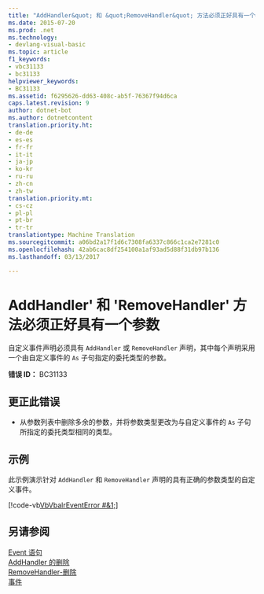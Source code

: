 ```yaml
---
title: "AddHandler&quot; 和 &quot;RemoveHandler&quot; 方法必须正好具有一个参数 |Microsoft 文档"
ms.date: 2015-07-20
ms.prod: .net
ms.technology:
- devlang-visual-basic
ms.topic: article
f1_keywords:
- vbc31133
- bc31133
helpviewer_keywords:
- BC31133
ms.assetid: f6295626-dd63-408c-ab5f-76367f94d6ca
caps.latest.revision: 9
author: dotnet-bot
ms.author: dotnetcontent
translation.priority.ht:
- de-de
- es-es
- fr-fr
- it-it
- ja-jp
- ko-kr
- ru-ru
- zh-cn
- zh-tw
translation.priority.mt:
- cs-cz
- pl-pl
- pt-br
- tr-tr
translationtype: Machine Translation
ms.sourcegitcommit: a06bd2a17f1d6c7308fa6337c866c1ca2e7281c0
ms.openlocfilehash: 42ab6cac8df254100a1af93ad5d88f31db97b136
ms.lasthandoff: 03/13/2017

---
```

# <a name="39addhandler39-and-39removehandler39-methods-must-have-exactly-one-parameter"></a>AddHandler' 和 'RemoveHandler' 方法必须正好具有一个参数
自定义事件声明必须具有 `AddHandler` 或 `RemoveHandler` 声明，其中每个声明采用一个由自定义事件的 `As` 子句指定的委托类型的参数。  
  
 **错误 ID：** BC31133  
  
## <a name="to-correct-this-error"></a>更正此错误  
  
-   从参数列表中删除多余的参数，并将参数类型更改为与自定义事件的 `As` 子句所指定的委托类型相同的类型。  
  
## <a name="example"></a>示例  
 此示例演示针对 `AddHandler` 和 `RemoveHandler` 声明的具有正确的参数类型的自定义事件。  
  
 [!code-vb[VbVbalrEventError #&1;](../../visual-basic/language-reference/error-messages/codesnippet/VisualBasic/bc31133_1.vb)]  
  
## <a name="see-also"></a>另请参阅  
 [Event 语句](../../visual-basic/language-reference/statements/event-statement.md)   
 [AddHandler 的删除](http://msdn.microsoft.com/en-us/fc464cf8-582c-48a6-a9c2-185c4c3d5ff8)   
 [RemoveHandler-删除](http://msdn.microsoft.com/en-us/35c17f61-6e22-4b87-b6e1-3ed0c27a88a0)   
 [事件](../../visual-basic/programming-guide/language-features/events/index.md)
